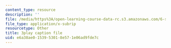 ```yaml
---
content_type: resource
description: ''
file: /media/https%3A/open-learning-course-data-rc.s3.amazonaws.com/6-s095-programming-for-the-puzzled-january-iap-2018/e6a38ae0153953018e571e06ad9fde7c_9TtLlVBjvR0.vtt
file_type: application/x-subrip
resourcetype: Other
title: 3play caption file
uid: e6a38ae0-1539-5301-8e57-1e06ad9fde7c
---
```

